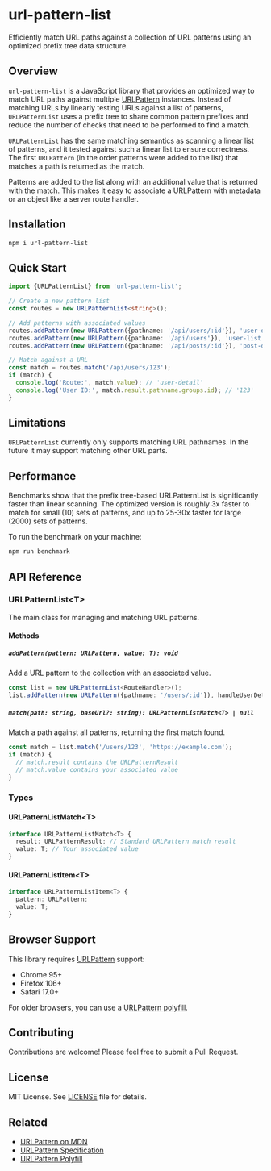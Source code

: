 # url-pattern-list

Efficiently match URL paths against a collection of URL patterns using an
optimized prefix tree data structure.

## Overview

`url-pattern-list` is a JavaScript library that provides an optimized way to
match URL paths against multiple
[URLPattern](https://developer.mozilla.org/en-US/docs/Web/API/URLPattern)
instances. Instead of matching URLs by linearly testing URLs against a list of
patterns, `URLPatternList` uses a prefix tree to share common pattern prefixes
and reduce the number of checks that need to be performed to find a match.

`URLPatternList` has the same matching semantics as scanning a linear list of
patterns, and it tested against such a linear list to ensure correctness. The
first `URLPattern` (in the order patterns were added to the list) that matches a
path is returned as the match.

Patterns are added to the list along with an additional value that is returned
with the match. This makes it easy to associate a URLPattern with metadata or an
object like a server route handler.

## Installation

```sh
npm i url-pattern-list
```

## Quick Start

```typescript
import {URLPatternList} from 'url-pattern-list';

// Create a new pattern list
const routes = new URLPatternList<string>();

// Add patterns with associated values
routes.addPattern(new URLPattern({pathname: '/api/users/:id'}), 'user-detail');
routes.addPattern(new URLPattern({pathname: '/api/users'}), 'user-list');
routes.addPattern(new URLPattern({pathname: '/api/posts/:id'}), 'post-detail');

// Match against a URL
const match = routes.match('/api/users/123');
if (match) {
  console.log('Route:', match.value); // 'user-detail'
  console.log('User ID:', match.result.pathname.groups.id); // '123'
}
```

## Limitations

`URLPatternList` currently only supports matching URL pathnames. In the future
it may support matching other URL parts.

## Performance

Benchmarks show that the prefix tree-based URLPatternList is significantly
faster than linear scanning. The optimized version is roughly 3x faster to match
for small (10) sets of patterns, and up to 25-30x faster for large (2000) sets
of patterns.

To run the benchmark on your machine:
```sh
npm run benchmark
```

## API Reference

### URLPatternList&lt;T&gt;

The main class for managing and matching URL patterns.

#### Methods

##### `addPattern(pattern: URLPattern, value: T): void`

Add a URL pattern to the collection with an associated value.

```typescript
const list = new URLPatternList<RouteHandler>();
list.addPattern(new URLPattern({pathname: '/users/:id'}), handleUserDetail);
```

##### `match(path: string, baseUrl?: string): URLPatternListMatch<T> | null`

Match a path against all patterns, returning the first match found.

```typescript
const match = list.match('/users/123', 'https://example.com');
if (match) {
  // match.result contains the URLPatternResult
  // match.value contains your associated value
}
```

### Types

#### URLPatternListMatch&lt;T&gt;

```typescript
interface URLPatternListMatch<T> {
  result: URLPatternResult; // Standard URLPattern match result
  value: T; // Your associated value
}
```

#### URLPatternListItem&lt;T&gt;

```typescript
interface URLPatternListItem<T> {
  pattern: URLPattern;
  value: T;
}
```

## Browser Support

This library requires
[URLPattern](https://developer.mozilla.org/en-US/docs/Web/API/URLPattern)
support:

- Chrome 95+
- Firefox 106+
- Safari 17.0+

For older browsers, you can use a [URLPattern
polyfill](https://github.com/kenchris/urlpattern-polyfill).

## Contributing

Contributions are welcome! Please feel free to submit a Pull Request.

## License

MIT License. See [LICENSE](LICENSE) file for details.

## Related

- [URLPattern on
  MDN](https://developer.mozilla.org/en-US/docs/Web/API/URLPattern)
- [URLPattern Specification](https://urlpattern.spec.whatwg.org/)
- [URLPattern Polyfill](https://github.com/kenchris/urlpattern-polyfill)
